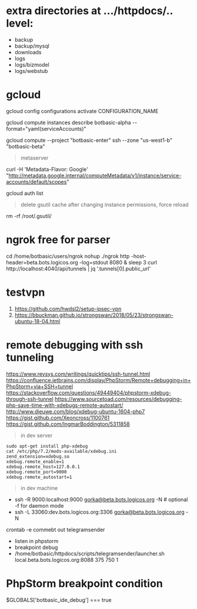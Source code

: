 # extra directories at .../httpdocs/.. level:

- backup
- backup/mysql
- downloads
- logs
- logs/bizmodel
- logs/webstub



# gcloud

gcloud config configurations activate CONFIGURATION_NAME

gcloud compute instances describe botbasic-alpha --format="yaml(serviceAccounts)"

gcloud compute --project "botbasic-enter" ssh --zone "us-west1-b" "botbasic-beta"

>metaserver

curl -H 'Metadata-Flavor: Google' "http://metadata.google.internal/computeMetadata/v1/instance/service-accounts/default/scopes"

gcloud auth list

>delete gsutil cache after changing instance permissions, force reload

rm -rf /root/.gsutil/



# ngrok free for parser

cd /home/botbasic/users/ngrok
nohup ./ngrok http -host-header=beta.bots.logicos.org -log=stdout 8080 &
sleep 3
curl http://localhost:4040/api/tunnels | jq '.tunnels[0].public_url'



# testvpn

1. https://github.com/hwdsl2/setup-ipsec-vpn
2. https://bbuckman.github.io/strongswan/2018/05/23/strongswan-ubuntu-18-04.html



# remote debugging with ssh tunneling

https://www.revsys.com/writings/quicktips/ssh-tunnel.html
https://confluence.jetbrains.com/display/PhpStorm/Remote+debugging+in+PhpStorm+via+SSH+tunnel
https://stackoverflow.com/questions/49449404/phpstorm-xdebug-through-ssh-tunnel
https://www.sourcetoad.com/resources/debugging-php-save-time-with-xdebugs-remote-autostart/
http://www.dieuwe.com/blog/xdebug-ubuntu-1604-php7
https://gist.github.com/Xeoncross/1100761
https://gist.github.com/IngmarBoddington/5311858

>in dev server

```
sudo apt-get install php-xdebug
cat /etc/php/7.2/mods-available/xdebug.ini
zend_extension=xdebug.so
xdebug.remote_enable=1
xdebug.remote_host=127.0.0.1
xdebug.remote_port=9000
xdebug.remote_autostart=1
```

>in dev machine

* ssh -R 9000:localhost:9000 gorka@beta.bots.logicos.org -N   # optional -f for daemon mode
* ssh -L 33060:dev.bots.logicos.org:3306 gorka@beta.bots.logicos.org -N

crontab -e
commebt out telegramsender

* listen in phpstorm
* breakpoint debug
* /home/botbasic/httpdocs/scripts/telegramsender/launcher.sh local.beta.bots.logicos.org:8088 375 750 1



# PhpStorm breakpoint condition

$GLOBALS['botbasic_ide_debug'] === true
